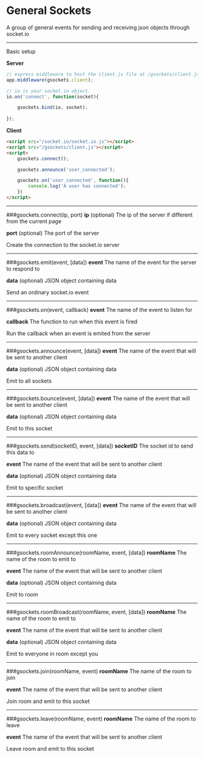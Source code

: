 # General Sockets

A group of general events for sending and receiving json objects through socket.io

---

Basic setup

__Server__

```javascript
// express middleware to host the client.js file at /gsockets/client.js
app.middleware(gsockets.client);

// io is your socket.io object.
io.on('connect', function(socket){

	gsockets.bind(io, socket);
	
});
```

__Client__

```html
<script src="/socket.io/socket.io.js"></script>
<script src="/gsockets/client.js"></script>
<script>
	gsockets.connect();

	gsockets.announce('user_connected');

	gsockets.on('user_connected', function(){
		console.log('A user has connected');
	})
</script>
```

---

###gsockets.connect(ip, port)
**ip** (optional) The ip of the server if different from the current page

**port** (optional) The port of the server

Create the connection to the socket.io server

---

###gsockets.emit(event, [data])
**event** The name of the event for the server to respond to

**data** (optional) JSON object containing data

Send an ordinary socket.io event

---

###gsockets.on(event, callback)
**event** The name of the event to listen for

**callback** The function to run when this event is fired

Run the callback when an event is emited from the server

---

###gsockets.announce(event, [data])
**event** The name of the event that will be sent to another client

**data** (optional) JSON object containing data

Emit to all sockets

---

###gsockets.bounce(event, [data])
**event** The name of the event that will be sent to another client

**data** (optional) JSON object containing data

Emit to this socket

---

###gsockets.send(socketID, event, [data])
**socketID** The socket id to send this data to

**event** The name of the event that will be sent to another client

**data** (optional) JSON object containing data

Emit to specific socket

---

###gsockets.broadcast(event, [data])
**event** The name of the event that will be sent to another client

**data** (optional) JSON object containing data

Emit to every socket except this one

---

###gsockets.roomAnnounce(roomName, event, [data])
**roomName** The name of the room to emit to

**event** The name of the event that will be sent to another client

**data** (optional) JSON object containing data

Emit to room

---

###gsockets.roomBroadcast(roomName, event, [data])
**roomName** The name of the room to emit to

**event** The name of the event that will be sent to another client

**data** (optional) JSON object containing data

Emit to everyone in room except you

---

###gsockets.join(roomName, event)
**roomName** The name of the room to join

**event** The name of the event that will be sent to another client

Join room and emit to this socket

---

###gsockets.leave(roomName, event)
**roomName** The name of the room to leave

**event** The name of the event that will be sent to another client

Leave room and emit to this socket
